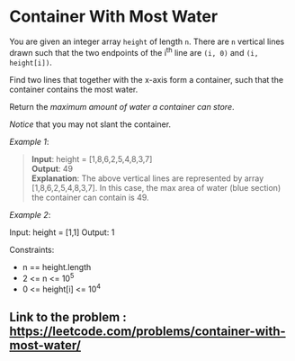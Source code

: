 # Container With Most Water

You are given an integer array `height` of length `n`. There are `n` vertical lines drawn such that the two endpoints of the i<sup>th</sup> line are `(i, 0)` and `(i, height[i])`.

Find two lines that together with the x-axis form a container, such that the container contains the most water.

Return the _maximum amount of water a container can store_.

*Notice* that you may not slant the container.


*Example 1*:

> **Input**: height = [1,8,6,2,5,4,8,3,7]    
**Output**: 49   
**Explanation**: The above vertical lines are represented by array [1,8,6,2,5,4,8,3,7]. In this case, the max area of water (blue section) the container can contain is 49.

*Example 2*:

Input: height = [1,1]
Output: 1

 

Constraints:

* n == height.length
* 2 <= n <= 10<sup>5</sup>
* 0 <= height[i] <= 10<sup>4</sup>

## Link to the problem : https://leetcode.com/problems/container-with-most-water/
